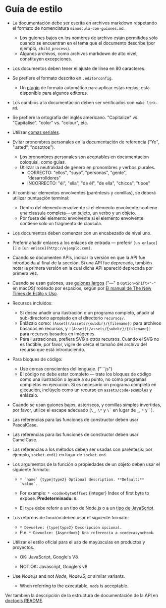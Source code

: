 # Guía de estilo

* La documentación debe ser escrita en archivos markdown respetando el formato de nomenclatura `minuscula-con-guiones.md`. 
  * Los guiones bajos en los nombres de archivo están permitidos sólo cuando se encuentran en el tema que el documento describe (por ejemplo, `child_process`).
  * Algunos archivos, como archivos markdown de alto nivel, constituyen excepciones.
* Los documentos deben tener el ajuste de línea en 80 caracteres.
* Se prefiere el formato descrito en `.editorconfig`. 
  * Un [plugin](http://editorconfig.org/#download) de formato automático para aplicar estas reglas, esta disponible para algunos editores.
* Los cambios a la documentación deben ser verificados con `make link-md`.
* Se prefiere la ortografía del inglés americano. "Capitalize" vs. "Capitalise", "color" vs. "colour", etc.
* Utilizar [comas seriales](https://en.wikipedia.org/wiki/Serial_comma).
* Evitar pronombres personales en la documentación de referencia ("Yo", "usted", "nosotros"). 
  * Los pronombres personales son aceptables en documentación coloquial, como guías.
  * Utilizar la neutralidad de género en pronombres y verbos plurales. 
    * CORRECTO: "ellos", "suyo", "personas", "gente", "desarrolldores"
    * INCORRECTO: "él", "ella", "de él", "de ella", "chicos", "tipos"
* Al combinar elementos envolventes (paréntesis y comillas), se deberá utilizar puntuación terminal: 
  * Dentro del elemento envolvente si el elemento envolvente contiene una clausula completa— un sujeto, un verbo y un objeto.
  * Por fuera del elemento envolvente si el elemento envolvente contiene solo un fragmento de clausula.
* Los documentos deben comenzar con un encabezado de nivel uno.
* Preferir añadir enlaces a los enlaces de entrada — preferir `[un enlace][]` a `[un enlace](http://ejemplo.com)`.
* Cuando se documenten APIs, indicar la versión en que la API fue introducida al final de la sección. Si una API fue deprecada, también notar la primera versión en la cual dicha API apareció deprecada por primera vez.
* Cuando se usan guiones, use [guiones largos](https://en.wikipedia.org/wiki/Dash#Em_dash) ("—" o `Option+Shift+"-"` en macOS) rodeado por espacios, según por [El manual de The New Times de Estilo y Uso](https://en.wikipedia.org/wiki/The_New_York_Times_Manual_of_Style_and_Usage).
* Recursos incluidos: 
  * Si desea añadir una ilustración o un programa completo, añadir al sub-directorio apropiado en el directorio `recursos/`.
  * Enlázalo como: `[Asset](/assets/{subdir}/{filename})` para archivos basados en recursos, y `![Asset](/assets/{subdir}/{filename})` para recursos basados en imágenes.
  * Para ilustraciones, prefiera SVG a otros recursos. Cuando el SVG no es factible, por favor, vigile de cerca el tamaño del archivo del recurso que está introduciendo.
* Para bloques de código: 
  * Use cercas conscientes del lenguaje. ("```js")
  * El código no debe estar completo — trate los bloques de código como una ilustración o ayude a su punto, no como programas completos en ejecución. Si es necesario un programa completo en ejecución, inclúyelo como un recurso en `assets/code-examples` y enlázalo.
* Cuando se usan guiones bajos, asteriscos, y comillas simples invertidas, por favor, utilice el escape adecuado (`\_`, `\*` y `` \` `` en lugar de `_`, `*` y `` ` ``).
* Las referencias para las funciones de constructor deben usar PascalCase.
* Las referencias para las funciones de constructor deben usar CamelCase.
* Las referencias a los métodos deben ser usadas con paréntesis: por ejemplo, `socket.end()` en lugar de `socket.end`.
* Los argumentos de la función o propiedades de un objeto deben usar el siguiente formato:
  
  *     * `name` {type|type2} Optional description. **Default:** `value`.
    
    <!--lint disable maximum-line-length remark-lint-->
  
  * For example: `* <code>byteOffset` {integer} Index of first byte to expose. **Predeterminado:** `0`.</code> <!--lint enable maximum-line-length remark-lint-->
  
  * El `type` debe referir a un tipo de Node.js o a un [tipo de JavaScript](https://developer.mozilla.org/en-US/docs/Web/JavaScript/Guide/Grammar_and_types#Data_structures_and_types).

* Los retornos de función deben usar el siguiente formato: 
  * `* Devuelve: {type|type2} Descripción opcional.`
  * P.e. `* Devuelce: {AsyncHook} Una referencia a <code>asyncHook`.</code>

* Utilizar el estilo oficial para el uso de mayúsculas en productos y proyectos.
  
  * OK: JavaScript, Google's V8 <!--lint disable prohibited-strings remark-lint-->
  
  * NOT OK: Javascript, Google's v8 <!-- lint enable prohibited-strings remark-lint-->

* Use *Node.js* and not *Node*, *NodeJS*, or similar variants.
  
  * When referring to the executable, *`node`* is acceptable.

Ver también la descripción de la estructura de documentación de la API en [doctools README](../tools/doc/README.md).